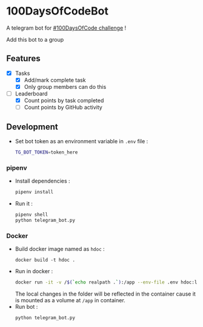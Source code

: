 # 100DaysOfCodeBot

A telegram bot for [#100DaysOfCode challenge](https://www.100daysofcode.com/) !

Add this bot to a group

## Features

* [x] Tasks
    * [x] Add/mark complete task
    * [x] Only group members can do this
* [ ] Leaderboard
    * [x] Count points by task completed
    * [ ] Count points by GitHub activity

## Development

* Set bot token as an environment variable in `.env` file :
  ```bash
  TG_BOT_TOKEN=token_here
  ```

### pipenv

* Install dependencies :
  ```bash
  pipenv install
  ```
* Run it :
  ```bash
  pipenv shell
  python telegram_bot.py
  ```

### Docker

* Build docker image named as `hdoc` :
  ```
  docker build -t hdoc .
  ```
* Run in docker :
  ```bash
  docker run -it -v /$(`echo realpath .`):/app --env-file .env hdoc:latest bash
  ```
  The local changes in the folder will be reflected in the container cause it is mounted as a volume at `/app` in container.
* Run bot :
  ```
  python telegram_bot.py
  ```